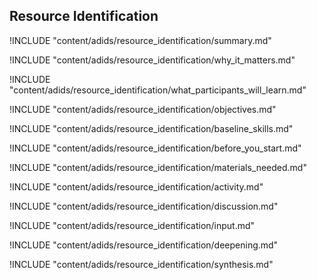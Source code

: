 
##  Resource Identification

<!-- ![](content/images/resource_identification.png "") -->

!INCLUDE "content/adids/resource_identification/summary.md"

<!-- Why The Topic Matters -->

!INCLUDE "content/adids/resource_identification/why_it_matters.md"

<!--  What Participants Will Learn -->

!INCLUDE "content/adids/resource_identification/what_participants_will_learn.md"

<!-- Objectives {.sidebar} -->

!INCLUDE "content/adids/resource_identification/objectives.md"

<!-- Baseline Skills -->

!INCLUDE "content/adids/resource_identification/baseline_skills.md"

<!-- Before you Start -->

!INCLUDE "content/adids/resource_identification/before_you_start.md"

<!-- Materials Needed [stub] -->

!INCLUDE "content/adids/resource_identification/materials_needed.md"

<!--Activity [stub] {.activity} -->

!INCLUDE "content/adids/resource_identification/activity.md"

<!--Discussion [stub] -->

!INCLUDE "content/adids/resource_identification/discussion.md"

<!-- Input -->

!INCLUDE "content/adids/resource_identification/input.md"

<!-- Deepening -->

!INCLUDE "content/adids/resource_identification/deepening.md"

<!--Synthesis [stub] {.synthesis} -->

!INCLUDE "content/adids/resource_identification/synthesis.md"
